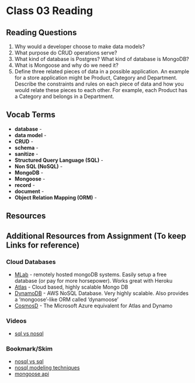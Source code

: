 # Class 03 Reading 

## Reading Questions 
1. Why would a developer choose to make data models?
2. What purpose do CRUD operations serve?
3. What kind of database is Postgres? What kind of database is MongoDB?
4. What is Mongoose and why do we need it?
5. Define three related pieces of data in a possible application. An example for a store application might be Product, Category and Department. Describe the constraints and rules on each piece of data and how you would relate these pieces to each other. For example, each Product has a Category and belongs in a Department.

## Vocab Terms 
- **database** -
- **data model** - 
- **CRUD** - 
- **schema** -
- **sanitize** - 
- **Structured Query Language (SQL)** - 
- **Non SQL (NoSQL)** - 
- **MongoDB** -
- **Mongoose** - 
- **record** -
- **document** -
- **Object Relation Mapping (ORM)** - 

## Resources 


## Additional Resources from Assignment (To keep Links for reference)

### Cloud Databases 
- [MLab](https://www.mlab.com/) - remotely hosted mongoDB systems. Easily setup a free database (or pay for more horsepower). Works great with Heroku
- [Atlas](https://www.mongodb.com/cloud/atlas) - Cloud based, highly scalable Mongo DB
- [DynamoDB](https://aws.amazon.com/dynamodb/) - AWS NoSQL Database. Very highly scalable. Also provides a ‘mongoose’-like ORM called ‘dynamoose’
- [CosmosD](https://cosmos.azure.com/) - The Microsoft Azure equivalent for Atlas and Dynamo

### Videos 
- [sql vs nosql](https://www.youtube.com/watch?v=ZS_kXvOeQ5Y)

### Bookmark/Skim 
- [nosql vs sql](https://www.thegeekstuff.com/2014/01/sql-vs-nosql-db/?utm_source=tuicool)
- [nosql modeling techniques](https://highlyscalable.wordpress.com/2012/03/01/nosql-data-modeling-techniques/)
- [mongoose api](https://mongoosejs.com/docs/api.html#Model)